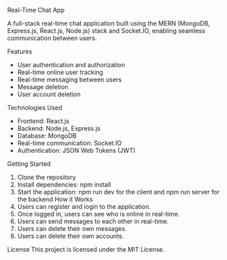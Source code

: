 Real-Time Chat App

A full-stack real-time chat application built using the MERN (MongoDB, Express.js, React.js, Node.js) stack and Socket.IO, enabling seamless communication between users.

Features
- User authentication and authorization
- Real-time online user tracking
- Real-time messaging between users
- Message deletion
- User account deletion

Technologies Used
- Frontend: React.js
- Backend: Node.js, Express.js
- Database: MongoDB
- Real-time communication: Socket.IO
- Authentication: JSON Web Tokens (JWT)

Getting Started
1. Clone the repository
2. Install dependencies: npm install
3. Start the application: npm run dev for the client and npm run server for the backend
How it Works
1. Users can register and login to the application.
2. Once logged in, users can see who is online in real-time.
3. Users can send messages to each other in real-time.
4. Users can delete their own messages.
5. Users can delete their own accounts.



License
This project is licensed under the MIT License.
